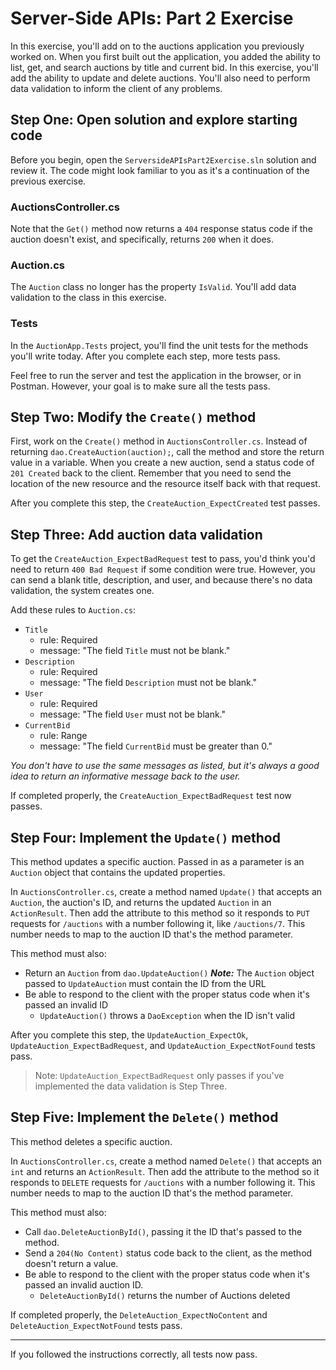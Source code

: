 # Server-Side APIs: Part 2 Exercise

In this exercise, you'll add on to the auctions application you previously worked on. When you first built out the application, you added the ability to list, get, and search auctions by title and current bid. In this exercise, you'll add the ability to update and delete auctions. You'll also need to perform data validation to inform the client of any problems.

## Step One: Open solution and explore starting code

Before you begin, open the `ServersideAPIsPart2Exercise.sln` solution and review it. The code might look familiar to you as it's a continuation of the previous exercise.

### AuctionsController.cs

Note that the `Get()` method now returns a `404` response status code if the auction doesn't exist, and specifically, returns `200` when it does.

### Auction.cs

The `Auction` class no longer has the property `IsValid`. You'll add data validation to the class in this exercise.

### Tests

In the `AuctionApp.Tests` project, you'll find the unit tests for the methods you'll write today. After you complete each step, more tests pass.

Feel free to run the server and test the application in the browser, or in Postman. However, your goal is to make sure all the tests pass.

## Step Two: Modify the `Create()` method

First, work on the `Create()` method in `AuctionsController.cs`. Instead of returning `dao.CreateAuction(auction);`, call the method and store the return value in a variable. When you create a new auction, send a status code of `201 Created` back to the client. Remember that you need to send the location of the new resource and the resource itself back with that request.

After you complete this step, the `CreateAuction_ExpectCreated` test passes.

## Step Three: Add auction data validation

To get the `CreateAuction_ExpectBadRequest` test to pass, you'd think you'd need to return `400 Bad Request` if some condition were true. However, you can send a blank title, description, and user, and because there's no data validation, the system creates one.

Add these rules to `Auction.cs`:

- `Title`
  - rule: Required
  - message: "The field `Title` must not be blank."
- `Description`
  - rule: Required
  - message: "The field `Description` must not be blank."
- `User`
  - rule: Required
  - message: "The field `User` must not be blank."
- `CurrentBid`
  - rule: Range
  - message: "The field `CurrentBid` must be greater than 0."

*You don't have to use the same messages as listed, but it's always a good idea to return an informative message back to the user.*

If completed properly, the `CreateAuction_ExpectBadRequest` test now passes.

## Step Four: Implement the `Update()` method

This method updates a specific auction. Passed in as a parameter is an `Auction` object that contains the updated properties.

In `AuctionsController.cs`, create a method named `Update()` that accepts an `Auction`, the auction's ID, and returns the updated `Auction` in an `ActionResult`. Then add the attribute to this method so it responds to `PUT` requests for `/auctions` with a number following it, like `/auctions/7`. This number needs to map to the auction ID that's the method parameter.

This method must also:

* Return an `Auction` from `dao.UpdateAuction()` ***Note:*** The `Auction` object passed to `UpdateAuction` must contain the ID from the URL
* Be able to respond to the client with the proper status code when it's passed an invalid ID
  * `UpdateAuction()` throws a `DaoException` when the ID isn't valid

After you complete this step, the `UpdateAuction_ExpectOk`, `UpdateAuction_ExpectBadRequest`, and `UpdateAuction_ExpectNotFound` tests pass.

> Note: `UpdateAuction_ExpectBadRequest` only passes if you've implemented the data validation is Step Three.

## Step Five: Implement the `Delete()` method

This method deletes a specific auction.

In `AuctionsController.cs`, create a method named `Delete()` that accepts an `int` and returns an `ActionResult`. Then add the attribute to the method so it responds to `DELETE` requests for `/auctions` with a number following it. This number needs to map to the auction ID that's the method parameter.

This method must also:

* Call `dao.DeleteAuctionById()`, passing it the ID that's passed to the method.
* Send a `204(No Content)` status code back to the client, as the method doesn't return a value.
* Be able to respond to the client with the proper status code when it's passed an invalid auction ID.
  * `DeleteAuctionById()` returns the number of Auctions deleted

If completed properly, the `DeleteAuction_ExpectNoContent` and `DeleteAuction_ExpectNotFound` tests pass.

---

If you followed the instructions correctly, all tests now pass.

